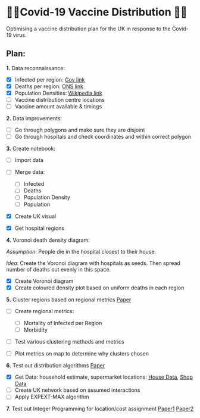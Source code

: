 # 🦠🧪Covid-19 Vaccine Distribution 🧪🦠
Optimising a vaccine distribution plan for the UK in response to the Covid-19 virus.

## Plan:
**1.** Data reconnaissance:

- [x] Infected per region: [Gov link](https://coronavirus.data.gov.uk/#regions)
- [x] Deaths per region:
[ONS link](https://www.ons.gov.uk/peoplepopulationandcommunity/healthandsocialcare/causesofdeath/datasets/deathregistrationsandoccurrencesbylocalauthorityandhealthboard)
- [x] Population Densities: [Wikipedia link](https://en.wikipedia.org/wiki/List_of_English_districts_by_population_density)
- [ ] Vaccine distribution centre locations
- [ ] Vaccine amount available & timings

**2.** Data improvements:

- [ ] Go through polygons and make sure they are disjoint
- [ ] Go through hospitals and check coordinates and within correct polygon

**3.** Create notebook:

- [ ] Import data
- [ ] Merge data:

     - [ ] Infected
     - [ ] Deaths
     - [ ] Population Density
     - [ ] Population
      
- [x] Create UK visual
- [x] Get hospital regions

**4.** Voronoi death density diagram:

*Assumption*: People die in the hospital closest to their house.

*Idea*: Create the Voronoi diagram with hospitals as seeds. Then spread number of deaths out evenly in this space.

- [x] Create Voronoi diagram
- [x] Create coloured density plot based on uniform deaths in each region

**5.** Cluster regions based on regional metrics [Paper](/Papers/shsconf_cyhf2015_01004.pdf)

- [ ] Create regional metrics:

  - [ ] Mortality of Infected per Region
  - [ ] Morbidity
  
- [ ] Test various clustering methods and metrics
- [ ] Plot metrics on map to determine why clusters chosen

**6.** Test out distribution algorithms [Paper](/Papers/26618292662088.pdf)

- [x] Get Data: household estimate, supermarket locations: 
     [House Data](https://www.ons.gov.uk/peoplepopulationandcommunity/birthsdeathsandmarriages/families/datasets/householdsbytypeofhouseholdandfamilyregionsofenglandandukconstituentcountries), [Shop Data](https://www.geolytix.co.uk/)
- [ ] Create UK network based on assumed interactions
- [ ] Apply EXPEXT-MAX algorithm

**7.** Test out Integer Programming for location/cost assignment [Paper1](/Papers/efficient_Vaccine_Distribution_Planning_using_IoT_TACTiCS_2015.pdf) [Paper2](2015MCM_paper.pdf)
